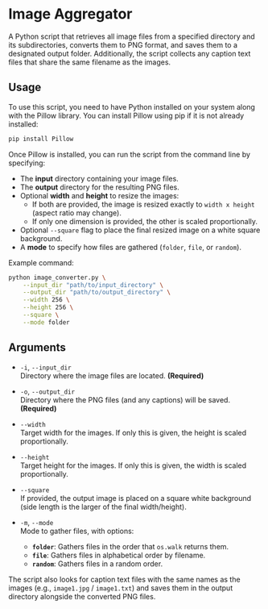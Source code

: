 # Image Aggregator

A Python script that retrieves all image files from a specified directory and its subdirectories, converts them to PNG format, and saves them to a designated output folder. Additionally, the script collects any caption text files that share the same filename as the images.

## Usage

To use this script, you need to have Python installed on your system along with the Pillow library. You can install Pillow using pip if it is not already installed:

```bash
pip install Pillow
```

Once Pillow is installed, you can run the script from the command line by specifying:

- The **input** directory containing your image files.
- The **output** directory for the resulting PNG files.
- Optional **width** and **height** to resize the images:
  - If both are provided, the image is resized exactly to `width x height` (aspect ratio may change).
  - If only one dimension is provided, the other is scaled proportionally.
- Optional `--square` flag to place the final resized image on a white square background.
- A **mode** to specify how files are gathered (`folder`, `file`, or `random`).

Example command:

```bash
python image_converter.py \
    --input_dir "path/to/input_directory" \
    --output_dir "path/to/output_directory" \
    --width 256 \
    --height 256 \
    --square \
    --mode folder
```

## Arguments

- `-i`, `--input_dir`  
  Directory where the image files are located. **(Required)**

- `-o`, `--output_dir`  
  Directory where the PNG files (and any captions) will be saved. **(Required)**

- `--width`  
  Target width for the images. If only this is given, the height is scaled proportionally.

- `--height`  
  Target height for the images. If only this is given, the width is scaled proportionally.

- `--square`  
  If provided, the output image is placed on a square white background (side length is the larger of the final width/height).

- `-m`, `--mode`  
  Mode to gather files, with options:
  - **`folder`**: Gathers files in the order that `os.walk` returns them.  
  - **`file`**: Gathers files in alphabetical order by filename.  
  - **`random`**: Gathers files in a random order.

The script also looks for caption text files with the same names as the images (e.g., `image1.jpg` / `image1.txt`) and saves them in the output directory alongside the converted PNG files.

